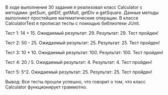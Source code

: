 В ходе выполнения 30 задания я реализовал класс Calculator c методами: getSum, getDif, getMult, getDiv и getSquare. Данные методы выполняют простейшие математические операции. В классе CalculatorTest я прописал тесты с помощью библиотеки JUnit.

Тест 1: 14 + 15. Ожидаемый результат: 29. Результат: 29. Тест пройден!

Тест 2: 50 - 25. Ожидаемый результат: 25. Результат: 25. Тест пройден!

Тест 3: 10 * 10. Ожидаемый результат: 100. Результат: 100. Тест пройден!

Тест 4: 20 / 5. Ожидаемый результат: 4. Результат: 4. Тест пройден!

Тест 5: 5^2. Ожидаемый результат: 25. Результат: 25. Тест пройден!

Вывод: Все тесты прошли успешно, что говорит о том, что класс Calculator функционирует граммотно.
